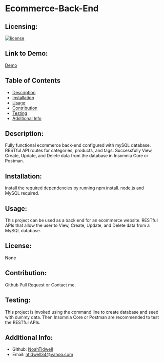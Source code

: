 # Ecommerce-Back-End

## Licensing:
[![license](https://img.shields.io/badge/license-None-blue)](https://shields.io)

## Link to Demo:
[Demo](https://watch.screencastify.com/v/gRQShxqgzuvG6dfRjr6I)

## Table of Contents 
- [Description](#description)
- [Installation](#installation)
- [Usage](#usage)
- [Contribution](#contribution)
- [Testing](#testing)
- [Additional Info](#additional-info)

## Description:
Fully functional ecommerce back-end configured with mySQL database. RESTful API routes for categories, products, and tags. Successfully View, Create, Update, and Delete data from the database in Insomnia Core or Postman.

## Installation:
install the required dependencies by running npm install. node.js and MySQL required.

## Usage:
This project can be used as a back end for an ecommerce website. RESTful APIs that allow the user to View, Create, Update, and Delete data from a MySQL database.

## License:
None

## Contribution:
Github Pull Request or Contact me.

## Testing:
This project is invoked using the command line to create database and seed with dummy data. Then Insomnia Core or Postman are recommended to test the RESTful APIs.

## Additional Info:
- Github: [NoahTidwell](https://github.com/NoahTidwell)
- Email: ntidwell34@yahoo.com
